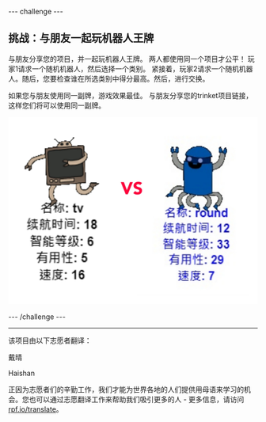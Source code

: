 --- challenge ---

## 挑战：与朋友一起玩机器人王牌

与朋友分享您的项目，并一起玩机器人王牌。 两人都使用同一个项目才公平！ 玩家1请求一个随机机器人，然后选择一个类别。 紧接着，玩家2请求一个随机机器人。随后，您要检查谁在所选类别中得分最高。然后，进行交换。

如果您与朋友使用同一副牌，游戏效果最佳。 与朋友分享您的trinket项目链接，这样您们将可以使用同一副牌。

![截图](images/robotrumps-play.png)

--- /challenge ---


***
该项目由以下志愿者翻译：

戴晴

Haishan 

正因为志愿者们的辛勤工作，我们才能为世界各地的人们提供用母语来学习的机会。您也可以通过志愿翻译工作来帮助我们吸引更多的人 - 更多信息，请访问[rpf.io/translate](https://rpf.io/translate)。